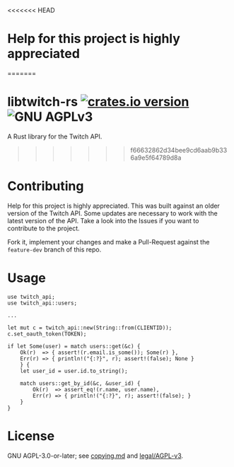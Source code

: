 <<<<<<< HEAD
# Help for this project is highly appreciated
=======
# libtwitch-rs [![crates.io version][1]][2] ![GNU AGPLv3][agpl-logo]
A Rust library for the Twitch API.
>>>>>>> f66632862d34bee9cd6aab9b336a9e5f64789d8a

# Contributing
Help for this project is highly appreciated. This was built against an older version of the Twitch API. 
Some updates are necessary to work with the latest version of the API. 
Take a look into the Issues if you want to contribute to the project.

Fork it, implement your changes and make a Pull-Request against the `feature-dev` branch of this repo. 

# Usage
```
use twitch_api;
use twitch_api::users;

...

let mut c = twitch_api::new(String::from(CLIENTID));
c.set_oauth_token(TOKEN);

if let Some(user) = match users::get(&c) {
    Ok(r)  => { assert!(r.email.is_some()); Some(r) },
    Err(r) => { println!("{:?}", r); assert!(false); None }
    } {
    let user_id = user.id.to_string();

    match users::get_by_id(&c, &user_id) {
        Ok(r)  => assert_eq!(r.name, user.name),
        Err(r) => { println!("{:?}", r); assert!(false); }
    }
}
```

# License
GNU AGPL-3.0-or-later; see [copying.md](copying.md) and [legal/AGPL-v3](legal/AGPL-v3).


[1]: https://img.shields.io/crates/v/libtwitch-rs.svg?style=flat-square
[2]: https://crates.io/crates/libtwitch-rs
[agpl-logo]: https://www.gnu.org/graphics/agplv3-88x31.png
